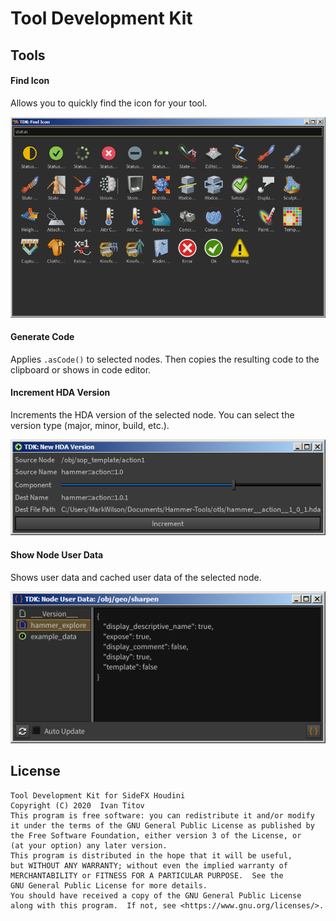 # Tool Development Kit 

## Tools
#### Find Icon
Allows you to quickly find the icon for your tool.

![Find Icon](/images/find_icon.png)

#### Generate Code
Applies `.asCode()` to selected nodes. Then copies the resulting code to the clipboard or shows in code editor.

#### Increment HDA Version
Increments the HDA version of the selected node. You can select the version type (major, minor, build, etc.).

![Increment HDA Version](/images/increment_hda_version.png)

#### Show Node User Data
Shows user data and cached user data of the selected node.

![Show Node User Data](/images/show_node_user_data.png)

## License
```
Tool Development Kit for SideFX Houdini
Copyright (C) 2020  Ivan Titov
This program is free software: you can redistribute it and/or modify
it under the terms of the GNU General Public License as published by
the Free Software Foundation, either version 3 of the License, or
(at your option) any later version.
This program is distributed in the hope that it will be useful,
but WITHOUT ANY WARRANTY; without even the implied warranty of
MERCHANTABILITY or FITNESS FOR A PARTICULAR PURPOSE.  See the
GNU General Public License for more details.
You should have received a copy of the GNU General Public License
along with this program.  If not, see <https://www.gnu.org/licenses/>.
```
